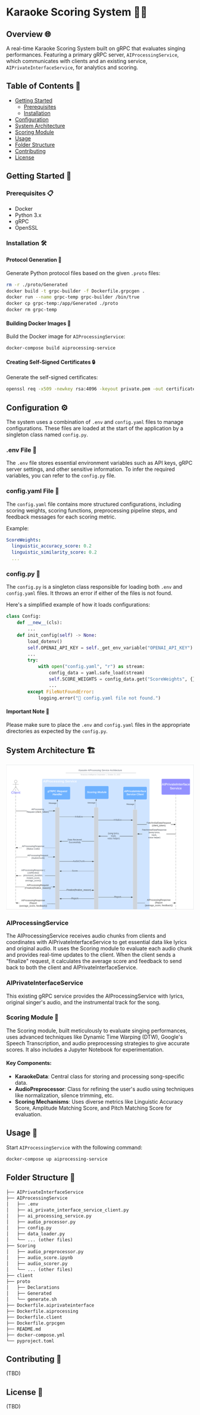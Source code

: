 # Karaoke Scoring System 🎤🎶

## Overview 🌐

A real-time Karaoke Scoring System built on gRPC that evaluates singing performances. Featuring a primary gRPC server, `AIProcessingService`, which communicates with clients and an existing service, `AIPrivateInterfaceService`, for analytics and scoring.

## Table of Contents 📑

- [Getting Started](#getting-started-🚀)
  - [Prerequisites](#prerequisites-📋)
  - [Installation](#installation-🛠️)
- [Configuration](#configuration-⚙️)
- [System Architecture](#system-architecture-🏗️)
- [Scoring Module](#scoring-module-🎯)
- [Usage](#usage-🔨)
- [Folder Structure](#folder-structure-📂)
- [Contributing](#contributing-🤝)
- [License](#license-📄)

## Getting Started 🚀

### Prerequisites 📋

- Docker
- Python 3.x
- gRPC
- OpenSSL

### Installation 🛠️

#### Protocol Generation 💽

Generate Python protocol files based on the given `.proto` files:

```bash
rm -r ./proto/Generated
docker build -t grpc-builder -f Dockerfile.grpcgen .
docker run --name grpc-temp grpc-builder /bin/true
docker cp grpc-temp:/app/Generated ./proto
docker rm grpc-temp
```

#### Building Docker Images 🐳

Build the Docker image for `AIProcessingService`:

```bash
docker-compose build aiprocessing-service
```

#### Creating Self-Signed Certificates 🔒

Generate the self-signed certificates:

```bash
openssl req -x509 -newkey rsa:4096 -keyout private.pem -out certificate.pem -days 365 -nodes -subj '/CN=ec2-16-171-36-141.eu-north-1.compute.amazonaws.com'
```

## Configuration ⚙️

The system uses a combination of `.env` and `config.yaml` files to manage configurations. These files are loaded at the start of the application by a singleton class named `config.py`.

### .env File 📄

The `.env` file stores essential environment variables such as API keys, gRPC server settings, and other sensitive information. To infer the required variables, you can refer to the `config.py` file.

### config.yaml File 📜

The `config.yaml` file contains more structured configurations, including scoring weights, scoring functions, preprocessing pipeline steps, and feedback messages for each scoring metric.

Example:

```yaml
ScoreWeights:
  linguistic_accuracy_score: 0.2
  linguistic_similarity_score: 0.2
  ...
```

### config.py 🐍

The `config.py` is a singleton class responsible for loading both `.env` and `config.yaml` files. It throws an error if either of the files is not found.

Here's a simplified example of how it loads configurations:

```python
class Config:
    def __new__(cls):
        ...
    def init_config(self) -> None:
        load_dotenv()
        self.OPENAI_API_KEY = self._get_env_variable("OPENAI_API_KEY")
        ...
        try:
            with open("config.yaml", "r") as stream:
                config_data = yaml.safe_load(stream)
                self.SCORE_WEIGHTS = config_data.get("ScoreWeights", {})
                ...
        except FileNotFoundError:
            logging.error("🚨 config.yaml file not found.")
```

#### Important Note 🚨

Please make sure to place the `.env` and `config.yaml` files in the appropriate directories as expected by the `config.py`.

## System Architecture 🏗️

![Screenshot](img/architecture.png)

### AIProcessingService

The AIProcessingService receives audio chunks from clients and coordinates with AIPrivateInterfaceService to get essential data like lyrics and original audio. It uses the Scoring module to evaluate each audio chunk and provides real-time updates to the client. When the client sends a "finalize" request, it calculates the average score and feedback to send back to both the client and AIPrivateInterfaceService.

### AIPrivateInterfaceService

This existing gRPC service provides the AIProcessingService with lyrics, original singer's audio, and the instrumental track for the song.

### Scoring Module 🎯

The Scoring module, built meticulously to evaluate singing performances, uses advanced techniques like Dynamic Time Warping (DTW), Google's Speech Transcription, and audio preprocessing strategies to give accurate scores. It also includes a Jupyter Notebook for experimentation.

#### Key Components:

- **KaraokeData**: Central class for storing and processing song-specific data.
- **AudioPreprocessor**: Class for refining the user's audio using techniques like normalization, silence trimming, etc.
- **Scoring Mechanisms**: Uses diverse metrics like Linguistic Accuracy Score, Amplitude Matching Score, and Pitch Matching Score for evaluation.

## Usage 🔨

Start `AIProcessingService` with the following command:

```bash
docker-compose up aiprocessing-service
```

## Folder Structure 📂

```
├── AIPrivateInterfaceService
├── AIProcessingService
│   ├── .env
│   ├── ai_private_interface_service_client.py
│   ├── ai_processing_service.py
│   ├── audio_processor.py
│   ├── config.py
│   ├── data_loader.py
│   └── ... (other files)
├── Scoring
│   ├── audio_preprocessor.py
│   ├── audio_score.ipynb
│   ├── audio_scorer.py
│   └── ... (other files)
├── client
├── proto
│   ├── Declarations
│   ├── Generated
│   └── generate.sh
├── Dockerfile.aiprivateinterface
├── Dockerfile.aiprocessing
├── Dockerfile.client
├── Dockerfile.grpcgen
├── README.md
├── docker-compose.yml
└── pyproject.toml
```

## Contributing 🤝

(TBD)

## License 📄

(TBD)
